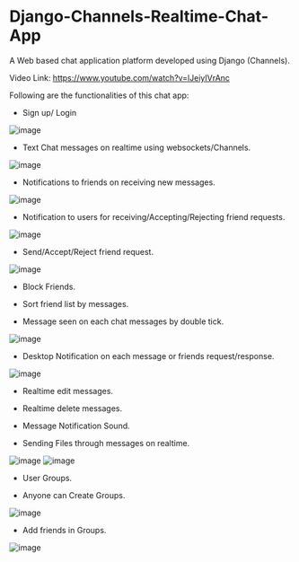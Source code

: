 # Django-Channels-Realtime-Chat-App

A Web based chat application platform developed using Django (Channels).

Video Link: https://www.youtube.com/watch?v=lJeiyIVrAnc

Following are the functionalities of this chat app:

- Sign up/ Login

![image](https://user-images.githubusercontent.com/55105463/225321450-491778db-8c61-43f2-85ae-4174c9c84270.png)

- Text Chat messages on realtime using websockets/Channels.

![image](https://user-images.githubusercontent.com/55105463/225321601-0204facc-c56b-4a07-b800-a6b93583a4e8.png)

- Notifications to friends on receiving new messages.

![image](https://user-images.githubusercontent.com/55105463/225322548-a8eed863-e940-44c2-9c12-9e52ba6094d4.png)

- Notification to users for receiving/Accepting/Rejecting friend requests.

![image](https://user-images.githubusercontent.com/55105463/225322638-a494c36c-6e4e-4377-ae6d-2ab776438dc9.png)

- Send/Accept/Reject friend request.

![image](https://user-images.githubusercontent.com/55105463/225322765-77aba971-ed2e-4a51-9d09-1e11452a1046.png)

- Block Friends.

- Sort friend list by messages.

- Message seen on each chat messages by double tick.

![image](https://user-images.githubusercontent.com/55105463/225322954-00b3c00e-81af-403a-8682-0e20209abb28.png)

- Desktop Notification on each message or friends request/response.

![image](https://user-images.githubusercontent.com/55105463/225323172-9079d24a-ed30-4f9a-acc1-c403abb99ead.png)

- Realtime edit messages.

- Realtime delete messages.

- Message Notification Sound.

- Sending Files through messages on realtime.

![image](https://user-images.githubusercontent.com/55105463/225323512-023783df-f30c-49f2-b53f-2db89b158433.png)
![image](https://user-images.githubusercontent.com/55105463/225323597-6d308d26-8be9-4f8e-9125-b2c67de5f4a1.png)

- User Groups.

- Anyone can Create Groups.

![image](https://user-images.githubusercontent.com/55105463/225323826-b39f6a90-0406-4ea1-a2ce-31e516cdd770.png)

- Add friends in Groups.

![image](https://user-images.githubusercontent.com/55105463/225323984-d249fc3b-f871-494f-a0aa-e32c857de9cc.png)
